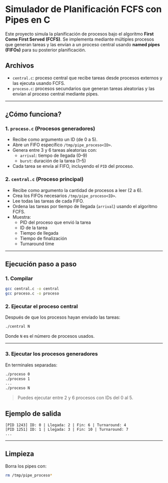 
# Simulador de Planificación FCFS con Pipes en C

Este proyecto simula la planificación de procesos bajo el algoritmo **First Come First Served (FCFS)**. Se implementa mediante múltiples procesos que generan tareas y las envían a un proceso central usando **named pipes (FIFOs)** para su posterior planificación.

## Archivos

- `central.c`: proceso central que recibe tareas desde procesos externos y las ejecuta usando FCFS.
- `proceso.c`: procesos secundarios que generan tareas aleatorias y las envían al proceso central mediante pipes.

---

## ¿Cómo funciona?

### 1. `proceso.c` (Procesos generadores)

- Recibe como argumento un ID (de 0 a 5).
- Abre un FIFO específico `/tmp/pipe_proceso<ID>`.
- Genera entre 3 y 6 tareas aleatorias con:
  - `arrival`: tiempo de llegada (0–9)
  - `burst`: duración de la tarea (1–5)
- Cada tarea se envía al FIFO, incluyendo el `PID` del proceso.

### 2. `central.c` (Proceso principal)

- Recibe como argumento la cantidad de procesos a leer (2 a 6).
- Crea los FIFOs necesarios `/tmp/pipe_proceso<ID>`.
- Lee todas las tareas de cada FIFO.
- Ordena las tareas por tiempo de llegada (`arrival`) usando el algoritmo FCFS.
- Muestra:
  - PID del proceso que envió la tarea
  - ID de la tarea
  - Tiempo de llegada
  - Tiempo de finalización
  - Turnaround time

---

## Ejecución paso a paso

### 1. Compilar

```bash
gcc central.c -o central
gcc proceso.c -o proceso
```

### 2. Ejecutar el proceso central

Después de que los procesos hayan enviado las tareas:

```bash
./central N
```
Donde `N` es el número de procesos usados.

---
### 3. Ejecutar los procesos generadores

En terminales separadas:

```bash
./proceso 0
./proceso 1
...
./proceso N
```

> Puedes ejecutar entre 2 y 6 procesos con IDs del 0 al 5.


## Ejemplo de salida

```
[PID 1243] ID: 0 | Llegada: 2 | Fin: 6 | Turnaround: 4
[PID 1251] ID: 1 | Llegada: 3 | Fin: 10 | Turnaround: 7
...
```

---

## Limpieza

Borra los pipes con:

```bash
rm /tmp/pipe_proceso*
```

